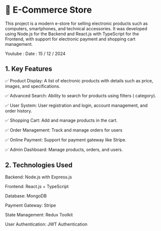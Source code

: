 # 🛒 E-Commerce Store
This project is a modern e-store for selling electronic products such as computers, smartphones, and technical accessories. It was developed using Node.js for the Backend and React.js with TypeScript for the Frontend, with support for electronic payment and shopping cart management.

Youtube : 
Date : 15 / 12 / 2024

## 1. Key Features
   
✅ Product Display: A list of electronic products with details such as price, images, and specifications.

✅ Advanced Search: Ability to search for products using filters ( category).

✅ User System: User registration and login, account management, and order history.

✅ Shopping Cart: Add and manage products in the cart.

✅ Order Management: Track and manage orders for users 

✅ Online Payment: Support for payment gateway like Stripe.

✅ Admin Dashboard: Manage products, orders, and users.


## 2. Technologies Used
 
Backend: Node.js with Express.js

Frontend: React.js + TypeScript

Database: MongoDB

Payment Gateway: Stripe

State Management: Redux Toolkit

User Authentication: JWT Authentication
